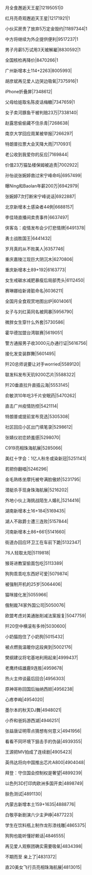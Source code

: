 月全食邂逅天王星|12195051|0

红月亮奇观邂逅天王星|12171921|1

小伙买房贵了放弃5万定金毁约|11897344|1

中方将继续为外企提供便利|9517237|1

男子月薪5万试用3天被解雇|8830592|1

全国核检再降价|8470266|1

广州新增本土114+2263|8005993|

胡彦斌再见爱人边哭边吸氧|7375916|1

iPhone折叠屏|7348612|

父母给娃取名陈皮话梅糖|7347659|1

女子卖河豚鱼干被判赔23万|7338140|

赵露思偷偷藏不住杀青|7268638|

南京大学回应周某被举报|7266297|

特朗普拉票大会天降大雨|7170931|

老公收到我爱你的反应|7169844|

价值23万猫坠楼保姆被追责|7002922|

孙怡说张婉婷救过宋宁峰命吗|6957499|

曝Ning和Baolan年薪200万|6942979|

张婉婷7次打断宋宁峰说话|6922887|

北京新增本土感染者44例|6688157|

李佳琦直播间卖贵事件|6637497|

侠客岛：疫情发布会少打悲情牌|6491378|

勇士战胜国王|6441432|

岁月真的从不败美人|6357746|

重庆嘉陵江现巨大阴沉木|6270806|

重庆新增本土89+192|6163773|

女生戒碳水减肥暴瘦后局部秃头|6112450|

赛琳娜给新肾脏命名|6036211|

全国月全食观赏地图出炉|6014061|

女子与刘红英同名被网暴|5956790|

微胖女生穿什么外套|5730586|

霍华德加盟台湾联赛|5619051|

警方通报男子收3000元办通行证|5616756|

接化发变装群舞|5601495|

歼20总师说要让对手worried|5589120|

联发科发布天玑9200芯片|5588322|

歼20垂直拉升直插云海|5553145|

俞敏洪10年吃3千片安眠药|5470262|

直击广州疫情防控|5421114|

特朗普或提前宣布竞选|5305308|

社区回应小区出门填笔录|5298612|

张婧仪初恋娇羞感|5298070|

C919亮相珠海航展|5285066|

美红十字会：1亿人秋冬或染新冠|5251143|

若把你翻唱|5246296|

金毛熟练坐摩托被夸满脸傲娇|5231795|

潜艇杀手现身珠海航展|5216202|

外地小伙上海挑战陌生人婚礼|5214416|

湖南新增本土16+184|5169435|

湖人不敌爵士遭三连败|5157844|

河南新增本土86+661|5141660|

街道办回应环卫工在车前下跪|5132347|

76人轻取太阳|5119818|

猴哥进教室偷面包吃|5113389|

狗狗乖乖吃东西好可爱|5079874|

被强制开机的25岁|5064406|

猫咪接化发|5055966|

俄制裁74家外国公司|5050076|

欧盟考虑对美通胀削减法案报复|5047759|

歼20空中横滚有多帅|5030600|

小奶猫抱住了小奶狗|5015432|

被点燃我温暖你这段爽到|5002176|

樊纲建议将宅基地利用起来|4999437|

老鹰终结雄鹿9连胜|4959678|

热火主帅谈最后回合|4956303|

原神哥称回国后抽纳西妲|4956238|

心疼李峋|4954020|

墨尔本的秋天DJ舞|4948021|

小乔和爸妈游西湖|4946251|

张益唐证明零点猜想有何意义|4941956|

看看不同环境下狙击手的伪装|4939355|

王源把MV拍成了连续剧|4905423|

英伟达将向中国推出芯片A800|4904048|

拜登：守住国会控制权是奢望|4899239|

以色列3D打印肉欧洲多国开卖|4898749|

肤色测试|4891130|

内蒙古新增本土159+1635|4888776|

白敬亭新剧演六少主尹峥|4877223|

学生在饮料瓶上制作龙形漆线雕|4865375|

狗狗也能听懂好赖话|4846555|

再见爱人观察团确实需要吸氧|4834398|

不期而至 亲上了|4831372|

直20美女飞行员亮相珠海航展|4813015|

